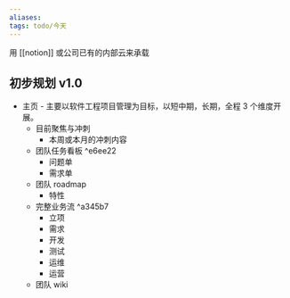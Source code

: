 ```yaml
---
aliases: 
tags: todo/今天
---
```


用 [[notion]] 或公司已有的内部云来承载

## 初步规划 v1.0

- 主页 - 主要以软件工程项目管理为目标，以短中期，长期，全程 3 个维度开展。
	- 目前聚焦与冲刺
		- 本周或本月的冲刺内容
	- 团队任务看板 ^e6ee22
		- 问题单
		- 需求单
	- 团队 roadmap
		- 特性
	- 完整业务流 ^a345b7
		- 立项
		- 需求
		- 开发
		- 测试
		- 运维
		- 运营
	- 团队 wiki
